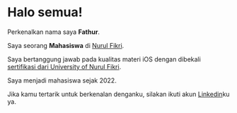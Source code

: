 # Halo semua! 

Perkenalkan nama saya **Fathur**.<br>

Saya seorang **Mahasiswa** di [Nurul Fikri](https://nurulfikri.ac.id/).<br>

Saya bertanggung jawab pada kualitas materi iOS dengan dibekali [sertifikasi dari University of Nurul Fikri](https://nurulfikri.ac.id/).<br>

Saya menjadi mahasiswa sejak 2022.<br>

Jika kamu tertarik untuk berkenalan denganku, silakan ikuti akun [Linkedin](https://www.linkedin.com/in/m-%E2%80%8Efatkhurrohman-780829241/)ku ya.
